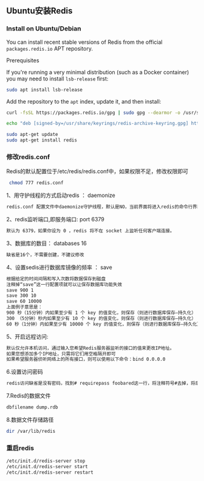 ## Ubuntu安装Redis



### Install on Ubuntu/Debian

You can install recent stable versions of Redis from the official `packages.redis.io` APT repository.

Prerequisites

If you're running a very minimal distribution (such as a Docker container) you may need to install `lsb-release` first:

```bash
sudo apt install lsb-release
```

Add the repository to the `apt` index, update it, and then install:

```bash
curl -fsSL https://packages.redis.io/gpg | sudo gpg --dearmor -o /usr/share/keyrings/redis-archive-keyring.gpg

echo "deb [signed-by=/usr/share/keyrings/redis-archive-keyring.gpg] https://packages.redis.io/deb $(lsb_release -cs) main" | sudo tee /etc/apt/sources.list.d/redis.list

sudo apt-get update
sudo apt-get install redis
```



### 修改redis.conf

Redis的默认配置位于/etc/redis/redis.conf中，如果权限不足，修改权限即可

```bash
 chmod 777 redis.conf
```

1、用守护线程的方式启动redis ： daemonize

```bash
redis.conf 配置文件中daemonize守护线程，默认是NO，当前界面将进入redis的命令行界面，exit强制退出或者关闭连接工具(putty,xshell等)都会导致redis进程退出，redis终端窗口启用阻塞方式找开，即启动 redise 服务后，窗口不能干其它事。redis采用的是单进程多线程的模式。当 redis.conf 中选项 daemonize 设置成 yes 时，代表开启守护进程模式。在该模式下，redis会在后台运行，并将进程pid号写入至redis.conf选项pidfile设置的文件中，此时redis将一直运行，除非手动kill该进程。推荐daemonize改为yes，以守护进程运行
```



2、redis监听端口,即服务端口: port 6379

```bash
默认为 6379，如果你设为 0 ，redis 将不在 socket 上监听任何客户端连接。
```



3、数据库的数目： databases 16

```bash
缺省是16个，不需要创建，不建议修改
```



4、设置sedis进行数据库镜像的频率 ： save

```bash
根据给定的时间间隔和写入次数将数据保存到磁盘
注释掉“save”这一行配置项就可以让保存数据库功能失效
save 900 1
save 300 10
save 60 10000
上面例子意思是：
900 秒（15分钟）内如果至少有 1 个 key 的值变化，则保存（则进行数据库保存–持久化）
300 （5分钟）秒内如果至少有 10 个 key 的值变化，则保存（则进行数据库保存–持久化）
60 秒（1分钟）内如果至少有 10000 个 key 的值变化，则保存（则进行数据库保存–持久化）
```



5、开启远程访问:

```bash
默认仅允许本机访问，通过输入您希望Redis服务器监听的接口的值来更改IP地址。
如果您想添加多个IP地址，只需将它们用空格隔开即可
如果希望服务器侦听网络上的所有接口，则可以使用以下命令：bind 0.0.0.0
```



6.设置访问密码

```bash
redis访问缺省是没有密码，找到# requirepass foobared这一行，将注释符号#去掉，将后面修改成自己的密码，例如，设置密码为12345678
```



7.Redis的数据文件

```bash
dbfilename dump.rdb
```



8.数据文件存储路径

```bash
dir /var/lib/redis
```



### 重启redis

```bash
/etc/init.d/redis-server stop
/etc/init.d/redis-server start
/etc/init.d/redis-server restart
```

